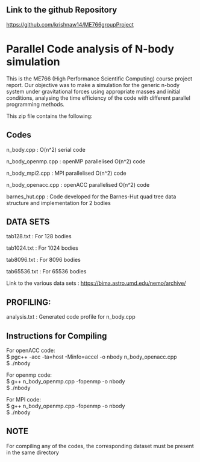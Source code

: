 ## Link to the github Repository
https://github.com/krishnaw14/ME766groupProject

# Parallel Code analysis of  N-body simulation
This is the ME766 (High Performance Scientific Computing) course project report. Our objective was to make a simulation for the generic n-body system under gravitational forces using appropriate masses and initial conditions, analysing the time efficiency of the code with different parallel programming methods.

This zip file contains the following:

## Codes
n_body.cpp : O(n^2) serial code

n_body_openmp.cpp : openMP parallelised O(n^2) code

n_body_mpi2.cpp : MPI parallelised O(n^2) code

n_body_openacc.cpp : openACC parallelised O(n^2) code

barnes_hut.cpp : Code developed for the Barnes-Hut quad tree data structure and implementation for 2 bodies


## DATA SETS

tab128.txt : For 128 bodies

tab1024.txt : For 1024 bodies

tab8096.txt : For 8096 bodies

tab65536.txt : For 65536 bodies

Link to the various data sets : https://bima.astro.umd.edu/nemo/archive/

## PROFILING:
analysis.txt : Generated code profile for n_body.cpp

## Instructions for Compiling

For openACC code:           
$ pgc++ -acc -ta=host -Minfo=accel -o nbody n_body_openacc.cpp   
$ ./nbody

For openmp code:       
$ g++ n_body_openmp.cpp -fopenmp -o nbody   
$ ./nbody 

For MPI code:       
$ g++ n_body_openmp.cpp -fopenmp -o nbody  
$ ./nbody

## NOTE 
For compiling any of the codes, the corresponding dataset must be present in the same directory

